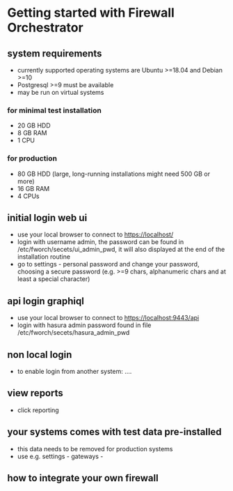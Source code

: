 # Getting started with Firewall Orchestrator

## system requirements
- currently supported operating systems are Ubuntu >=18.04 and Debian >=10
- Postgresql >=9 must be available
- may be run on virtual systems

### for minimal test installation
- 20 GB HDD
- 8 GB RAM
- 1 CPU

### for production
- 80 GB HDD (large, long-running installations might need 500 GB or more)
- 16 GB RAM
- 4 CPUs

## initial login web ui

- use your local browser to connect to [https://localhost/](https://localhost)
- login with username admin, the password can be found in /etc/fworch/secets/ui_admin_pwd, it will also displayed at the end of the installation routine
- go to settings - personal password and change your password, choosing a secure password (e.g. >=9 chars, alphanumeric chars and at least a special character)

## api login graphiql

- use your local browser to connect to <https://localhost:9443/api>
- login with hasura admin password found in file /etc/fworch/secets/hasura_admin_pwd

## non local login

- to enable login from another system: ....

## view reports

- click reporting

## your systems comes with test data pre-installed

- this data needs to be removed for production systems
- use e.g. settings - gateways - 

## how to integrate your own firewall
